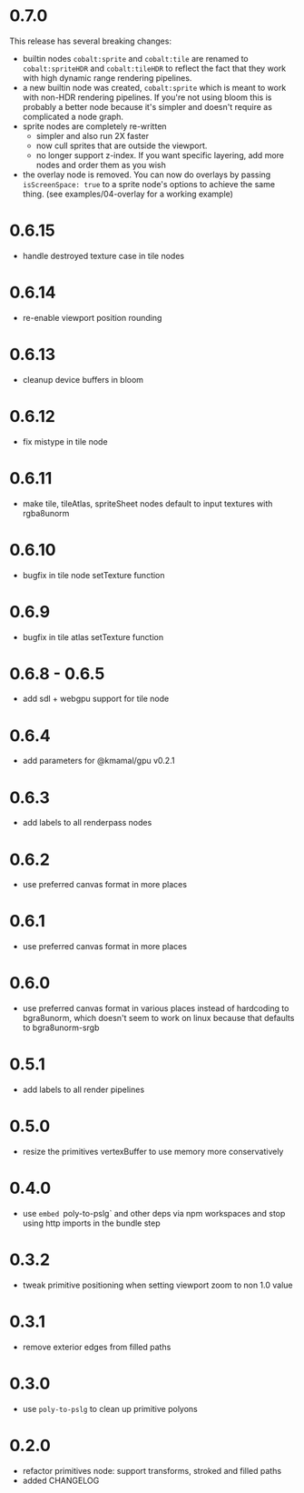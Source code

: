 # 0.7.0

This release has several breaking changes:

* builtin nodes `cobalt:sprite` and `cobalt:tile` are renamed to `cobalt:spriteHDR` and `cobalt:tileHDR` to
  reflect the fact that they work with high dynamic range rendering pipelines.
* a new builtin node was created, `cobalt:sprite` which is meant to work with non-HDR rendering pipelines. If you're
  not using bloom this is probably a better node because it's simpler and doesn't require as complicated a node graph.
* sprite nodes are completely re-written
  * simpler and also run 2X faster
  * now cull sprites that are outside the viewport.
  * no longer support z-index. If you want specific layering, add more nodes and order them as you wish
* the overlay node is removed. You can now do overlays by passing ` isScreenSpace: true` to a sprite node's options to
  achieve the same thing. (see examples/04-overlay for a working example)


# 0.6.15
* handle destroyed texture case in tile nodes

# 0.6.14
* re-enable viewport position rounding 

# 0.6.13
* cleanup device buffers in bloom 


# 0.6.12
* fix mistype in tile node


# 0.6.11
* make tile, tileAtlas, spriteSheet nodes default to input textures with rgba8unorm


# 0.6.10
* bugfix in tile node setTexture function

# 0.6.9
* bugfix in tile atlas setTexture function


# 0.6.8 - 0.6.5
* add sdl + webgpu support for tile node


# 0.6.4
* add parameters for @kmamal/gpu v0.2.1


# 0.6.3
* add labels to all renderpass nodes


# 0.6.2
* use preferred canvas format in more places


# 0.6.1
* use preferred canvas format in more places


# 0.6.0
* use preferred canvas format in various places instead of hardcoding to bgra8unorm, which doesn't seem to work on linux
  because that defaults to bgra8unorm-srgb


# 0.5.1
* add labels to all render pipelines

# 0.5.0
* resize the primitives vertexBuffer to use memory more conservatively


# 0.4.0
* use `embed `poly-to-pslg` and other deps via npm workspaces and stop using http imports in the bundle step


# 0.3.2
* tweak primitive positioning when setting viewport zoom to non 1.0 value


# 0.3.1
* remove exterior edges from filled paths


# 0.3.0
* use `poly-to-pslg` to clean up primitive polyons


# 0.2.0
* refactor primitives node: support transforms, stroked and filled paths
* added CHANGELOG
